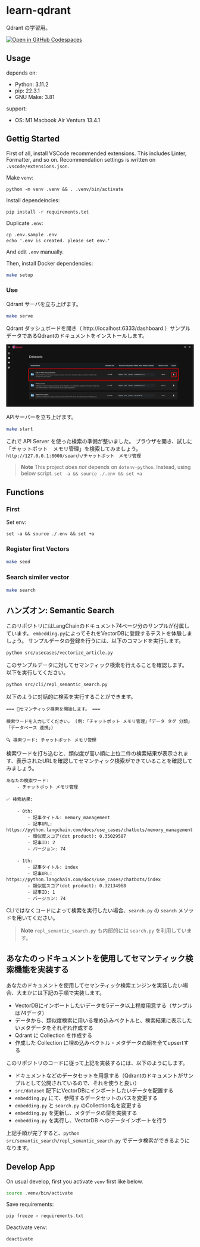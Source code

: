 # learn-qdrant
Qdrant の学習用。

[![Open in GitHub Codespaces](https://github.com/codespaces/badge.svg)](https://github.com/codespaces/new?hide_repo_select=true&ref=main&repo=686856069&skip_quickstart=true)

## Usage

depends on:
- Python: 3.11.2
- pip: 22.3.1
- GNU Make: 3.81

support:
- OS: M1 Macbook Air Ventura 13.4.1

## Gettig Started
First of all, install VSCode recommended extensions. This includes Linter, Formatter, and so on. Recommendation settings is written on `.vscode/extensions.json`.

Make `venv`:

```
python -m venv .venv && . .venv/bin/activate
```

Install dependeincies:

```
pip install -r requirements.txt
```

Duplicate `.env`:

```
cp .env.sample .env
echo '.env is created. please set env.'
```

And edit `.env` manually.

Then, install Docker dependencies:

```bash
make setup
```

### Use

Qdrant サーバを立ち上げます。

```bash
make serve
```

Qdrant ダッシュボードを開き（ http://localhost:6333/dashboard ）サンプルデータであるQdrantのドキュメントをインストールします。

![img](docs/qdrant.png)

APIサーバーを立ち上げます。

```bash
make start
```

これで API Server を使った検索の準備が整いました。
ブラウザを開き、試しに「チャットボット　メモリ管理」を検索してみましょう。
`http://127.0.0.1:8000/search/チャットボット　メモリ管理`

> **Note**
This project *does not* depends on `dotenv-python`. Instead, using below script.
> `set -a && source ./.env && set +a`

## Functions


### First
Set env:

```
set -a && source ./.env && set +a
```

### Register first Vectors

```bash
make seed
```

### Search similer vector

```bash
make search
```

## ハンズオン: Semantic Search
このリポジトリにはLangChainのドキュメント74ページ分のサンプルが付属しています。
`embedding.py`によってそれをVectorDBに登録するテストを体験しましょう。
サンプルデータの登録を行うには、以下のコマンドを実行します。

```bash
python src/usecases/vectorize_article.py
```

このサンプルデータに対してセマンティック検索を行えることを確認します。
以下を実行してください。

```bash
python src/cli/repl_semantic_search.py
```

以下のように対話的に検索を実行することができます。

```
=== 🤖セマンティック検索を開始します。 ===

検索ワードを入力してください。 (例:「チャットボット メモリ管理」「データ タグ 分類」「データベース 連携」)

🔍 検索ワード: チャットボット メモリ管理
```

検索ワードを打ち込むと、類似度が高い順に上位二件の検索結果が表示されます、表示されたURLを確認してセマンティック検索ができていることを確認してみましょう。

```
あなたの検索ワード:
    - チャットボット メモリ管理

✅ 検索結果:

    - 0th:
        - 記事タイトル: memory_management
        - 記事URL: https://python.langchain.com/docs/use_cases/chatbots/memory_management
        - 類似度スコア(dot product): 0.35029587
        - 記事ID: 2
        - バージョン: 74

    - 1th:
        - 記事タイトル: index
        - 記事URL: https://python.langchain.com/docs/use_cases/chatbots/index
        - 類似度スコア(dot product): 0.32134968
        - 記事ID: 1
        - バージョン: 74
```

CLIではなくコードによって検索を実行したい場合、`search.py` の `search` メソッドを用いてください。


> **Note**
> `repl_semantic_search.py` も内部的には `search.py` を利用しています。

## あなたのっドキュメントを使用してセマンティック検索機能を実装する
あなたのドキュメントを使用してセマンティック検索エンジンを実装したい場合、大まかには下記の手順で実装します。

- VectorDBにインポートしたいデータを5データ以上程度用意する（サンプルは74データ）
- データから、類似度検索に用いる埋め込みベクトルと、検索結果に表示したいメタデータをそれぞれ作成する
- Qdrant に Collection を作成する
- 作成した Collection に埋め込みベクトル・メタデータの組を全てupsertする

このリポジトリのコードに従って上記を実装するには、以下のようにします。

- ドキュメントなどのデータセットを用意する（Qdrantのドキュメントがサンプルとして公開されているので、それを使うと良い）
- `src/dataset` 配下にVectorDBにインポートしたいデータを配置する
- `embedding.py` にて、参照するデータセットのパスを変更する
- `embedding.py` と `search.py` のCollection名を変更する
- `embedding.py` を更新し、メタデータの型を実装する
- `embedding.py` を実行し、VectorDB へのデータインポートを行う

上記手順が完了すると、`python src/semantic_search/repl_semantic_search.py` でデータ検索ができるようになります。



## Develop App
On usual develop, first you activate `venv` first like below.

```bash
source .venv/bin/activate
```

Save requirements:

```bash
pip freeze > requirements.txt
```

Deactivate venv:

```bash
deactivate
```

